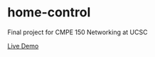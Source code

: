 # home-control
Final project for CMPE 150 Networking at UCSC

[Live Demo](http://ec2-54-153-19-113.us-west-1.compute.amazonaws.com/)
